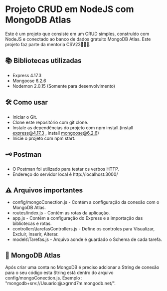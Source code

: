 # Projeto CRUD em NodeJS com MongoDB Atlas
Este é um projeto que consiste em um CRUD simples, construído com NodeJS e conectado ao banco de dados gratuito MongoDB Atlas. Este projeto faz parte da mentoria CSV23🚀🚀🚀.


## 📚 Bibliotecas utilizadas
- Express 4.17.3
- Mongoose 6.2.6
- Nodemon 2.0.15 (Somente para desenvolvimento)

## 🛠 Como usar
- Iniciar o Git.
- Clone este repositório com git clone.
- Instale as dependências do projeto com npm install.(install express@4.17.3 , install mongoose@6.2.6)
- Inicie o projeto com npm start.

## 🗝 Postman
- O Postman foi utilizado para testar os verbos HTTP. 
- Endereço do servidor local é http://localhost:3000/ 

## ⚠ Arquivos importantes
- config/mongoConection.js - Contém a configuração da conexão com o MongoDB Atlas.
- routes/index.js - Contém as rotas da aplicação.
- app.js - Contém a configuração do Express e a importação das bibliotecas e rotas.
- controllers\tarefasControllers.js - Define os controles para  Visualizar, Excluir, Inserir, Alterar.
- models\Tarefas.js - Arquivo aonde é guardado o Schema de cada tarefa. 

## 📗 MongoDB Atlas
Após criar uma conta no MongoDB é preciso adcionar a String de conexão para o seu código esta String está dentro do arquivo config/mongoConection.js.
Exemplo : "mongodb+srv://Usuario:<password>@<Cluster>.xgrmd7m.mongodb.net/<Base-de-Dados>".


